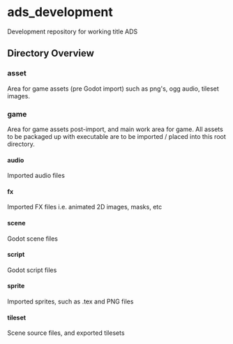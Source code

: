 # ads_development
Development repository for working title ADS

## Directory Overview

### asset
Area for game assets (pre Godot import) such as png's, ogg audio, tileset
images.

### game
Area for game assets post-import, and main work area for game. All assets
to be packaged up with executable are to be imported / placed into this root
directory.

#### audio
Imported audio files
#### fx
Imported FX files i.e. animated 2D images, masks, etc
#### scene
Godot scene files
#### script
Godot script files
#### sprite
Imported sprites, such as .tex and PNG files
#### tileset
Scene source files, and exported tilesets

